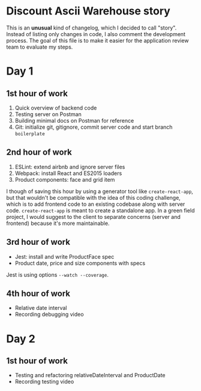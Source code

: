 # Discount Ascii Warehouse story

This is an **unusual** kind of changelog, which I decided to call "story". Instead of listing only changes in code, I also comment the development process. The goal of this file is to make it easier for the application review team to evaluate my steps.

# Day 1

## 1st hour of work

1. Quick overview of backend code
2. Testing server on Postman
3. Building minimal docs on Postman for reference
4. Git: initialize git, gitignore, commit server code and start branch `boilerplate`

## 2nd hour of work

1. ESLint: extend airbnb and ignore server files
2. Webpack: install React and ES2015 loaders
3. Product components: face and grid item

I though of saving this hour by using a generator tool like `create-react-app`, but that wouldn't be compatible with the idea of this coding challenge, which is to add frontend code to an existing codebase along with server code. `create-react-app` is meant to create a standalone app. In a green field project, I would suggest to the client to separate concerns (server and frontend) because it's more maintainable.

## 3rd hour of work

- Jest: install and write ProductFace spec
- Product date, price and size components with specs

Jest is using options `--watch --coverage`.

## 4th hour of work

- Relative date interval
- Recording debugging video

# Day 2

## 1st hour of work

- Testing and refactoring relativeDateInterval and ProductDate
- Recording testing video
